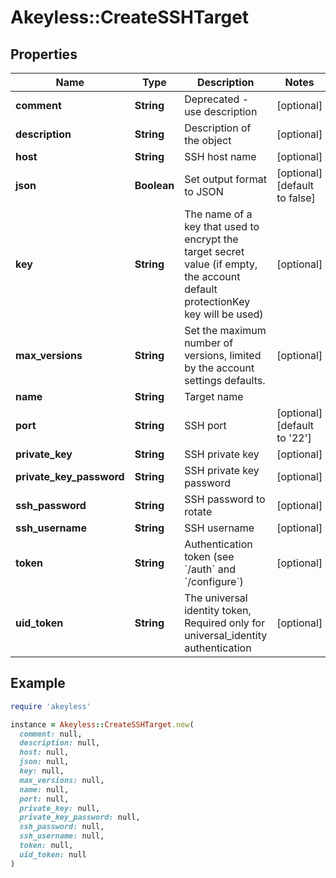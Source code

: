 # Akeyless::CreateSSHTarget

## Properties

| Name | Type | Description | Notes |
| ---- | ---- | ----------- | ----- |
| **comment** | **String** | Deprecated - use description | [optional] |
| **description** | **String** | Description of the object | [optional] |
| **host** | **String** | SSH host name | [optional] |
| **json** | **Boolean** | Set output format to JSON | [optional][default to false] |
| **key** | **String** | The name of a key that used to encrypt the target secret value (if empty, the account default protectionKey key will be used) | [optional] |
| **max_versions** | **String** | Set the maximum number of versions, limited by the account settings defaults. | [optional] |
| **name** | **String** | Target name |  |
| **port** | **String** | SSH port | [optional][default to &#39;22&#39;] |
| **private_key** | **String** | SSH private key | [optional] |
| **private_key_password** | **String** | SSH private key password | [optional] |
| **ssh_password** | **String** | SSH password to rotate | [optional] |
| **ssh_username** | **String** | SSH username | [optional] |
| **token** | **String** | Authentication token (see &#x60;/auth&#x60; and &#x60;/configure&#x60;) | [optional] |
| **uid_token** | **String** | The universal identity token, Required only for universal_identity authentication | [optional] |

## Example

```ruby
require 'akeyless'

instance = Akeyless::CreateSSHTarget.new(
  comment: null,
  description: null,
  host: null,
  json: null,
  key: null,
  max_versions: null,
  name: null,
  port: null,
  private_key: null,
  private_key_password: null,
  ssh_password: null,
  ssh_username: null,
  token: null,
  uid_token: null
)
```

